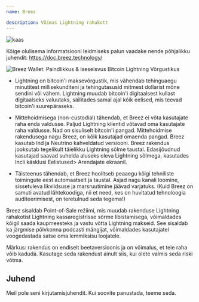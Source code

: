 ```yaml
---
name: Breez

description: Võimas Lightning rahakott
---
```


![kaas](assets/cover.webp)

Kõige olulisema informatsiooni leidmiseks palun vaadake nende põhjalikku juhendit: https://doc.breez.technology/

![ Breez Wallet: Paindlikkus & Iseseisvus Bitcoin Lightning Võrgustikus ](https://youtu.be/Z_yiPM2gzk0)

- Lightning on bitcoin'i maksevõrgustik, mis vähendab tehinguaegu minutitest millisekunditeni ja tehingutasusid mitmest dollarist mõne sendini või vähem. Lightning muudab bitcoin'i digitaalsest kullast digitaalseks valuutaks, säilitades samal ajal kõik eelised, mis teevad bitcoin'i suurepäraseks.

- Mittehoidmisega (non-custodial) tähendab, et Breez ei võta kasutajate raha enda valdusse. Paljud Lightning klientid võtavad oma kasutajate raha valdusse. Nad on sisuliselt bitcoin'i pangad. Mittehoidmise rakendusega nagu Breez, on kõik kasutajad omaenda pangad. Breez kasutab lnd ja Neutrino kahveldatud versiooni. Breez rakendus jooksutab tegelikult täielikku Lightning sõlme taustal. Edasijõudnud kasutajad saavad suhelda aluseks oleva Lightning sõlmega, kasutades lncli käsklusi Eelistused> Arendajate ekraanil.

- Täisteenus tähendab, et Breez hoolitseb peaaegu kõigi tehniliste toimingute eest automaatselt ja taustal. Asjad nagu kanali loomine, sissetuleva likviidsuse ja marsruutimine jäävad varjatuks. (Kuid Breez on samuti avatud lähtekoodiga, nii et need, kes on huvitatud tehnoloogia auditeerimisest, on teretulnud seda tegema!)

Breez sisaldab Point-of-Sale režiimi, mis muudab rakenduse Lightning rahakotist Lightning kassaregistrisse sõrme libistamisega, võimaldades kõigil saada kaupmeesteks ja vastu võtta Lightning makseid. See sisaldab ka järgmise põlvkonna podcasti mängijat, võimaldades kasutajatel voogedastada satse oma lemmiksisu loojatele.

Märkus: rakendus on endiselt beetaversioonis ja on võimalus, et teie raha võib kaduda. Kasutage seda rakendust ainult siis, kui olete valmis seda riski võtma.

## Juhend

Meil pole seni kirjutamisjuhendit. Kui soovite panustada, teeme seda.
